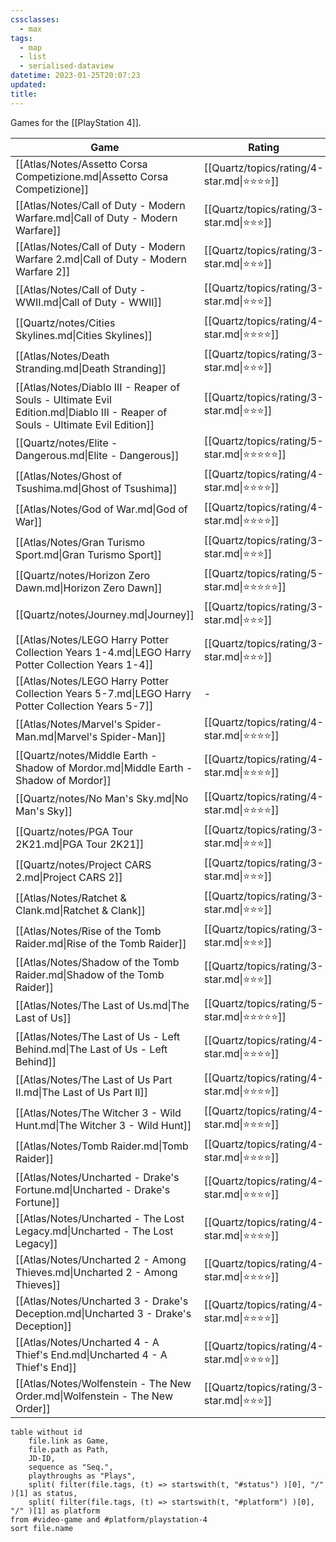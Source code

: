 ```yaml
---
cssclasses:
  - max
tags:
  - map
  - list
  - serialised-dataview
datetime: 2023-01-25T20:07:23
updated: 
title: 
---
```

Games for the [[PlayStation 4]]. 

<!-- QueryToSerialize: table without id file.link as Game, rating as Rating, playthroughs as "Plays",split( filter(file.tags, (t) => startswith(t, "#status") )[0], "/" )[1] as Status from #video-game where contains(platform, [[PlayStation 4]]) sort file.name -->
<!-- SerializedQuery: table without id file.link as Game, rating as Rating, playthroughs as "Plays",split( filter(file.tags, (t) => startswith(t, "#status") )[0], "/" )[1] as Status from #video-game where contains(platform, [[PlayStation 4]]) sort file.name -->

| Game                                                                                                                          | Rating                                         | Plays | Status    |
| ----------------------------------------------------------------------------------------------------------------------------- | ---------------------------------------------- | ----- | --------- |
| [[Atlas/Notes/Assetto Corsa Competizione.md\|Assetto Corsa Competizione]]                                                     | [[Quartz/topics/rating/4-star.md\|⭐️⭐️⭐️⭐️]]   | \-    | ongoing   |
| [[Atlas/Notes/Call of Duty - Modern Warfare.md\|Call of Duty - Modern Warfare]]                                               | [[Quartz/topics/rating/3-star.md\|⭐️⭐️⭐️]]     | \-    | completed |
| [[Atlas/Notes/Call of Duty - Modern Warfare 2.md\|Call of Duty - Modern Warfare 2]]                                           | [[Quartz/topics/rating/3-star.md\|⭐️⭐️⭐️]]     | 2     | completed |
| [[Atlas/Notes/Call of Duty - WWII.md\|Call of Duty - WWII]]                                                                   | [[Quartz/topics/rating/3-star.md\|⭐️⭐️⭐️]]     | \-    | completed |
| [[Quartz/notes/Cities Skylines.md\|Cities Skylines]]                                                                          | [[Quartz/topics/rating/4-star.md\|⭐️⭐️⭐️⭐️]]   | \-    | completed |
| [[Atlas/Notes/Death Stranding.md\|Death Stranding]]                                                                           | [[Quartz/topics/rating/3-star.md\|⭐️⭐️⭐️]]     | \-    | dropped   |
| [[Atlas/Notes/Diablo III - Reaper of Souls - Ultimate Evil Edition.md\|Diablo III - Reaper of Souls - Ultimate Evil Edition]] | [[Quartz/topics/rating/3-star.md\|⭐️⭐️⭐️]]     | \-    | completed |
| [[Quartz/notes/Elite - Dangerous.md\|Elite - Dangerous]]                                                                      | [[Quartz/topics/rating/5-star.md\|⭐️⭐️⭐️⭐️⭐️]] | \-    | completed |
| [[Atlas/Notes/Ghost of Tsushima.md\|Ghost of Tsushima]]                                                                       | [[Quartz/topics/rating/4-star.md\|⭐️⭐️⭐️⭐️]]   | \-    | completed |
| [[Atlas/Notes/God of War.md\|God of War]]                                                                                     | [[Quartz/topics/rating/4-star.md\|⭐️⭐️⭐️⭐️]]   | \-    | completed |
| [[Atlas/Notes/Gran Turismo Sport.md\|Gran Turismo Sport]]                                                                     | [[Quartz/topics/rating/3-star.md\|⭐️⭐️⭐️]]     | \-    | completed |
| [[Quartz/notes/Horizon Zero Dawn.md\|Horizon Zero Dawn]]                                                                      | [[Quartz/topics/rating/5-star.md\|⭐️⭐️⭐️⭐️⭐️]] | \-    | completed |
| [[Quartz/notes/Journey.md\|Journey]]                                                                                          | [[Quartz/topics/rating/3-star.md\|⭐️⭐️⭐️]]     | \-    | completed |
| [[Atlas/Notes/LEGO Harry Potter Collection Years 1-4.md\|LEGO Harry Potter Collection Years 1-4]]                             | [[Quartz/topics/rating/3-star.md\|⭐️⭐️⭐️]]     | \-    | ongoing   |
| [[Atlas/Notes/LEGO Harry Potter Collection Years 5-7.md\|LEGO Harry Potter Collection Years 5-7]]                             | \-                                             | \-    | planned   |
| [[Atlas/Notes/Marvel's Spider-Man.md\|Marvel's Spider-Man]]                                                                   | [[Quartz/topics/rating/4-star.md\|⭐️⭐️⭐️⭐️]]   | \-    | completed |
| [[Quartz/notes/Middle Earth - Shadow of Mordor.md\|Middle Earth - Shadow of Mordor]]                                          | [[Quartz/topics/rating/4-star.md\|⭐️⭐️⭐️⭐️]]   | \-    | completed |
| [[Quartz/notes/No Man's Sky.md\|No Man's Sky]]                                                                                | [[Quartz/topics/rating/4-star.md\|⭐️⭐️⭐️⭐️]]   | \-    | completed |
| [[Quartz/notes/PGA Tour 2K21.md\|PGA Tour 2K21]]                                                                              | [[Quartz/topics/rating/3-star.md\|⭐️⭐️⭐️]]     | \-    | completed |
| [[Quartz/notes/Project CARS 2.md\|Project CARS 2]]                                                                            | [[Quartz/topics/rating/3-star.md\|⭐️⭐️⭐️]]     | \-    | completed |
| [[Atlas/Notes/Ratchet & Clank.md\|Ratchet & Clank]]                                                                           | [[Quartz/topics/rating/3-star.md\|⭐️⭐️⭐️]]     | \-    | completed |
| [[Atlas/Notes/Rise of the Tomb Raider.md\|Rise of the Tomb Raider]]                                                           | [[Quartz/topics/rating/3-star.md\|⭐️⭐️⭐️]]     | \-    | completed |
| [[Atlas/Notes/Shadow of the Tomb Raider.md\|Shadow of the Tomb Raider]]                                                       | [[Quartz/topics/rating/3-star.md\|⭐️⭐️⭐️]]     | \-    | completed |
| [[Atlas/Notes/The Last of Us.md\|The Last of Us]]                                                                             | [[Quartz/topics/rating/5-star.md\|⭐️⭐️⭐️⭐️⭐️]] | 3     | completed |
| [[Atlas/Notes/The Last of Us - Left Behind.md\|The Last of Us - Left Behind]]                                                 | [[Quartz/topics/rating/4-star.md\|⭐️⭐️⭐️⭐️]]   | 2     | completed |
| [[Atlas/Notes/The Last of Us Part II.md\|The Last of Us Part II]]                                                             | [[Quartz/topics/rating/4-star.md\|⭐️⭐️⭐️⭐️]]   | 1     | completed |
| [[Atlas/Notes/The Witcher 3 - Wild Hunt.md\|The Witcher 3 - Wild Hunt]]                                                       | [[Quartz/topics/rating/4-star.md\|⭐️⭐️⭐️⭐️]]   | \-    | completed |
| [[Atlas/Notes/Tomb Raider.md\|Tomb Raider]]                                                                                   | [[Quartz/topics/rating/4-star.md\|⭐️⭐️⭐️⭐️]]   | 2     | completed |
| [[Atlas/Notes/Uncharted - Drake's Fortune.md\|Uncharted - Drake's Fortune]]                                                   | [[Quartz/topics/rating/4-star.md\|⭐️⭐️⭐️⭐️]]   | 3     | completed |
| [[Atlas/Notes/Uncharted - The Lost Legacy.md\|Uncharted - The Lost Legacy]]                                                   | [[Quartz/topics/rating/4-star.md\|⭐️⭐️⭐️⭐️]]   | 2     | completed |
| [[Atlas/Notes/Uncharted 2 - Among Thieves.md\|Uncharted 2 - Among Thieves]]                                                   | [[Quartz/topics/rating/4-star.md\|⭐️⭐️⭐️⭐️]]   | 3     | completed |
| [[Atlas/Notes/Uncharted 3 - Drake's Deception.md\|Uncharted 3 - Drake's Deception]]                                           | [[Quartz/topics/rating/4-star.md\|⭐️⭐️⭐️⭐️]]   | 3     | completed |
| [[Atlas/Notes/Uncharted 4 - A Thief's End.md\|Uncharted 4 - A Thief's End]]                                                   | [[Quartz/topics/rating/4-star.md\|⭐️⭐️⭐️⭐️]]   | 2     | completed |
| [[Atlas/Notes/Wolfenstein - The New Order.md\|Wolfenstein - The New Order]]                                                   | [[Quartz/topics/rating/3-star.md\|⭐️⭐️⭐️]]     | \-    | completed |
<!-- SerializedQuery END -->

```dataview
table without id 
	file.link as Game, 
	file.path as Path,
	JD-ID, 
	sequence as "Seq.", 
	playthroughs as "Plays",
	split( filter(file.tags, (t) => startswith(t, "#status") )[0], "/" )[1] as status,
	split( filter(file.tags, (t) => startswith(t, "#platform") )[0], "/" )[1] as platform
from #video-game and #platform/playstation-4
sort file.name
```

